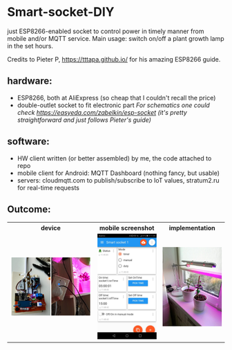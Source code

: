 # Smart-socket-DIY
just ESP8266-enabled socket to control power in timely manner from mobile and/or MQTT service.
Main usage: switch on/off a plant growth lamp in the set hours.

Credits to Pieter P, https://tttapa.github.io/ for his amazing ESP8266 guide.

## hardware: 
+ ESP8266, both at AliExpress (so cheap that I couldn't recall the price)
+ double-outlet socket to fit electronic part
_For schematics one could check https://easyeda.com/zabelkin/esp-socket 
(it's pretty straightforward and just follows Pieter's guide)_ 

## software:
+ HW client written (or better assembled) by me, the code attached to repo
+ mobile client for Android: MQTT Dashboard (nothing fancy, but usable)
+ servers: cloudmqtt.com to publish/subscribe to IoT values, stratum2.ru for real-time requests

## Outcome:
<table style="width:100%;">
  <tr>
    <th>device</th>
    <th>mobile screenshot</th>
    <th>implementation</th>
  </tr>
  <tr>
    <td style="width:40%">
      <img src="./img/device.jpg" alt="device">
    </td>
    <td style="width:30%">
      <img src="./img/mobile.jpg" alt="mobile screenshot">
    </td>
    <td style="width:30%">
      <img src="./img/implementation.jpg" alt="implementation">
    </td>
  </tr>
</table>

